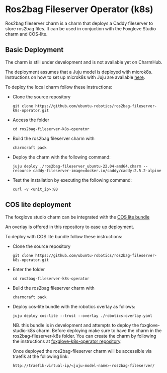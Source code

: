 # Ros2bag Fileserver Operator (k8s)

Ros2bag fileserver charm is a charm that deploys a Caddy fileserver to store ros2bag files. It can be used in conjuction with the Foxglove Studio charm and COS-lite.

## Basic Deployment

The charm is still under development and is not available yet on CharmHub.

The deployment assumes that a Juju model is deployed with microk8s. Instructions on how to set up microk8s with Juju are available [here](https://juju.is/docs/sdk/set-up-your-development-environment#heading--install-microk8s).

To deploy the local charm follow these instructions:

- Clone the source repository
  
  ```
  git clone https://github.com/ubuntu-robotics/ros2bag-fileserver-k8s-operator.git
  ```

- Access the folder

  ```
  cd ros2bag-fileserver-k8s-operator
  ```

- Build the ros2bag fileserver charm with

  ```
  charmcraft pack
  ```

- Deploy the charm with the following command:

  ```
  juju deploy ./ros2bag-fileserver_ubuntu-22.04-amd64.charm --resource caddy-fileserver-image=docker.io/caddy/caddy:2.5.2-alpine
  ```

- Test the installation by executing the following command:

  ```
  curl -v <unit_ip>:80
  ```



## COS lite deployment

The foxglove studio charm can be integrated with the [COS lite bundle](https://github.com/canonical/cos-lite-bundle)

An overlay is offered in this repository to ease up deployment.

To deploy with COS lite bundle follow these instructions:

- Clone the source repository

  ```
  git clone https://github.com/ubuntu-robotics/ros2bag-fileserver-k8s-operator.git
  ```

- Enter the folder

  ```
  cd ros2bag-fileserver-k8s-operator
  ```

- Build the ros2bag fileserver charm with

  ```
  charmcraft pack
  ```

- Deploy cos-lite bundle with the robotics overlay as follows:

  ```
  juju deploy cos-lite --trust --overlay ./robotics-overlay.yaml
  ```
  NB. this bundle is in development and attempts to deploy the foxglove-studio-k8s charm. Before deploying make sure to have the charm in the ros2bag-fileserver-k8s folder. You can create the charm by following the instructions at [foxglove-k8s-operator repository](https://github.com/ubuntu-robotics/foxglove-k8s-operator.git).


  Once deployed the ros2bag-fileserver charm will be accessible via traefik at the following link:

  ```
  http://traefik-virtual-ip/<juju-model-name>-ros2bag-fileserver/
  ```
